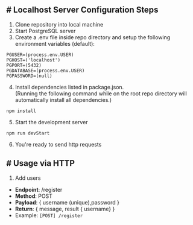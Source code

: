 

## \# Localhost Server Configuration Steps

1. Clone repository into local machine
2. Start PostgreSQL server
3. Create a .env file inside repo directory and setup the following environment variables (default):
  ```
  PGUSER=(process.env.USER)
  PGHOST=('localhost')
  PGPORT=(5432)
  PGDATABASE=(process.env.USER)
  PGPASSWORD=(null)
  ```
4. Install dependencies listed in package.json. <br/> (Running the following command while on the root repo directory will automatically install all dependencies.)
  ```
  npm install
  ```

5. Start the development server
  ```
  npm run devStart
  ```

6. You're ready to send http requests

## \# Usage via HTTP

1. Add users

  * **Endpoint**: /register
  * **Method**: POST
  * **Payload**: { username (unique),password }
  * **Return**: { message, result { username} }
  * Example:  `[POST] /register`